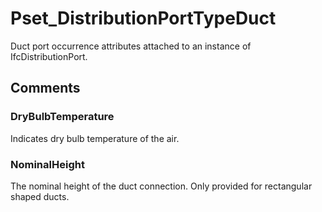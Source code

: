 # Pset_DistributionPortTypeDuct

Duct port occurrence attributes attached to an instance of IfcDistributionPort.


## Comments

### DryBulbTemperature

Indicates dry bulb temperature of the air.

### NominalHeight

The nominal height of the duct connection. Only provided for rectangular shaped ducts.

